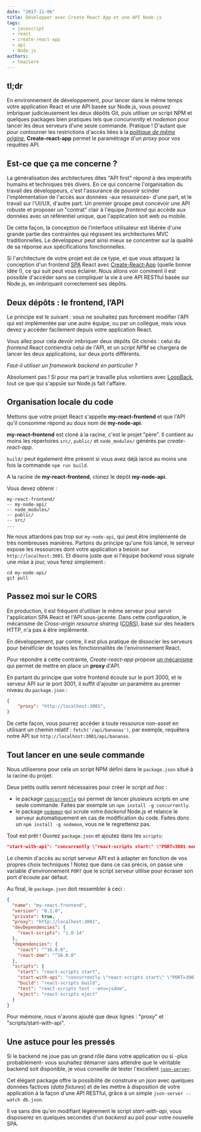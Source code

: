 ```yaml
---
date: "2017-11-06"
title: Développer avec Create React App et une API Node.js
tags:
  - javascript
  - react
  - create-react-app
  - api
  - Node.js
authors:
  - tmaziere
---
```

## tl;dr
En environnement de développement, pour lancer dans le même temps votre application React et une API basée sur Node.js, vous pouvez imbriquer judicieusement les deux dépôts Git, puis utiliser un script NPM et quelques packages bien pratiques tels que _concurrently_ et _nodemon_ pour lancer les deux serveurs d'une seule commande. Pratique ! D'autant que pour contourner les restrictions d'accès liées à la [_politique de même origine_](https://fr.wikipedia.org/wiki/Same-origin_policy), **Create-react-app** permet le paramétrage d'un _proxy_ pour vos requêtes API.

## Est-ce que ça me concerne ?

La généralisation des architectures dites "API first" répond à des impératifs humains et techniques très divers. En ce qui concerne l'organisation du travail des développeurs, c'est l'assurance de pouvoir scinder l'implémentation de l'accès aux données -aux ressources- d'une part, et le travail sur l'UI/UX, d'autre part. Un premier groupe peut concevoir une API robuste et proposer un "contrat" clair à l'équipe _frontend_ qui accède aux données avec un référentiel unique, que l'application soit web ou mobile.

De cette façon, la conception de l'interface utilisateur est libérée d'une grande partie des contraintes qui régissent les architectures MVC traditionnelles. Le développeur peut ainsi mieux se concentrer sur la qualité de sa réponse aux spécifications fonctionnelles.

Si l'architecture de votre projet est de ce type, et que vous attaquez la conception d'un frontend [SPA](https://fr.wikipedia.org/wiki/Application_web_monopage) React avec [Create-React-App](https://github.com/facebookincubator/create-react-app) (quelle bonne idée !), ce qui suit peut vous éclairer. Nous allons voir comment il est possible d'accéder sans se compliquer la vie à une API RESTful basée sur Node.js, en imbriquant correctement ses dépôts.

## Deux dépôts : le frontend, l’API

Le principe est le suivant : vous ne souhaitez pas forcément modifier l'API qui est implémentée par une autre équipe, ou par un collègue, mais vous devez y accéder facilement depuis votre application React.

Vous allez pour cela devoir imbriquer deux dépôts Git clonés : celui du _frontend_ React contiendra celui de l'API, et un _script NPM_ se chargera de lancer les deux applications, sur deux ports différents.



_Faut-il utiliser un framework backend en particulier ?_

Absolument pas ! Si pour ma part je travaille plus volontiers avec [LoopBack](https://loopback.io/), tout ce que qui s'appuie sur Node.js fait l'affaire.

## Organisation locale du code

Mettons que votre projet React s'appelle **my-react-frontend** et que l'API qu'il consomme répond au doux nom de **my-node-api**.

**my-react-frontend** est cloné à la racine, c'est le projet "père". Il contient au moins les répertoires `src/`, `public/` et `node_modules/` générés par _create-react-app_.

`build/` peut également être présent si vous avez déjà lancé au moins une fois la commande `npm run build`.

A la racine de **my-react-frontend**, clonez le dépôt **my-node-api**.

Vous devez obtenir :

```
my-react-frontend/
-- my-node-api/
-- node_modules/
-- public/
-- src/
...
```

Ne nous attardons pas trop sur `my-node-api`, qui peut être implémenté de très nombreuses manières. Partons du principe qu'une fois lancé, le serveur expose les ressources dont votre application a besoin sur `http://localhost:3001`. Et disons juste que si l'équipe _backend_ vous signale une mise à jour, vous ferez simplement :

```Shell
cd my-node-api/
git pull
```

## Passez moi sur le CORS

En production, il est fréquent d'utiliser le même serveur pour servir l'application SPA React et l'API sous-jacente. Dans cette configuration, le mécanisme de _Cross-origin resource sharing_ ([CORS](https://en.wikipedia.org/wiki/Cross-origin_resource_sharing)), basé sur des headers HTTP, n'a pas à être implémenté.

En développement, par contre, il est plus pratique de dissocier les serveurs pour bénéficier de toutes les fonctionnalités de l'environnement React.

Pour répondre à cette contrainte, _Create-react-app_ propose [un mécanisme](https://github.com/facebookincubator/create-react-app/blob/master/packages/react-scripts/template/README.md#proxying-api-requests-in-development) qui permet de mettre en place un **proxy** d'API.

En partant du principe que votre frontend écoute sur le port 3000, et le serveur API sur le port 3001, il suffit d'ajouter un paramètre au premier niveau du `package.json` :

```json
{
    "proxy": "http://localhost:3001",
} 
```

De cette façon, vous pourrez accéder à toute ressource non-asset en utilisant un chemin relatif : `fetch('/api/bananas')`, par exemple, requêtera notre API sur `http://localhost:3001/api/bananas`.

## Tout lancer en une seule commande

Nous utiliserons pour cela un script NPM défini dans le `package.json` situé à la racine du projet.

Deux petits outils seront nécessaires pour créer le script _ad hoc_ :

- le package [`concurrently`](https://www.npmjs.com/package/concurrently) qui permet de lancer plusieurs scripts en une seule commande. Faites par exemple un `npm install -g concurrently`.
- le package [`nodemon`](https://www.npmjs.com/package/nodemon) qui scrute votre _backend_ Node.js et relance le serveur automatiquement en cas de modification du code. Faites donc un `npm install -g nodemon`, vous ne le regretterez pas.

Tout est prêt ! Ouvrez `package.json` et ajoutez dans les `scripts`:

```json
"start-with-api": "concurrently \"react-scripts start\" \"PORT=3001 nodemon ./my-node-api/server/server.js\""
```

Le chemin d'accès au script serveur API est à adapter en fonction de vos propres choix techniques ! Notez que dans ce cas précis, on passe une variable d'environnement `PORT` que le script serveur utilise pour écraser son port d'écoute par défaut.

Au final, le `package.json` doit ressembler à ceci :

```json
{
  "name": "my-react-frontend",
  "version": "0.1.0",
  "private": true,
  "proxy": "http://localhost:3001",
  "devDependencies": {
    "react-scripts": "1.0.14"
  },
  "dependencies": {
    "react": "^16.0.0",
    "react-dom": "^16.0.0"
  },
  "scripts": {
    "start": "react-scripts start",
    "start-with-api": "concurrently \"react-scripts start\" \"PORT=3001 nodemon ./my-node-api/server/server.js\"",
    "build": "react-scripts build",
    "test": "react-scripts test --env=jsdom",
    "eject": "react-scripts eject"
  }
}
```

Pour mémoire, nous n'avons ajouté que deux lignes : "proxy" et "scripts/start-with-api".

## Une astuce pour les pressés

Si le backend ne joue pas un grand rôle dans votre application ou si -plus probablement- vous souhaitez démarrer sans attendre que le véritable backend soit disponible, je vous conseille de tester l'excellent [`json-server`](https://github.com/typicode/json-server).

Cet élégant package offre la possibilité de construire un json avec quelques données factices (_data fixtures_) et de les mettre à disposition de votre application à la façon d'une API RESTful, grâce à un simple `json-server --watch db.json`.

Il va sans dire qu'en modifiant légèrement le script _start-with-api_, vous disposerez en quelques secondes d'un _backend_ au poil pour votre nouvelle SPA.